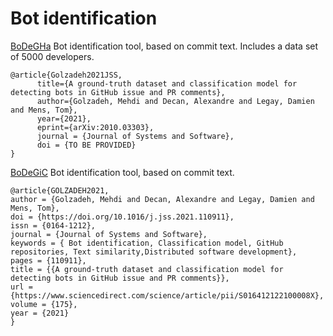 # Bot identification 
[BoDeGHa](https://github.com/mehdigolzadeh/BoDeGHa) Bot identification tool, based on commit text. Includes a data set of 5000 developers.
``` 
@article{Golzadeh2021JSS,
      title={A ground-truth dataset and classification model for detecting bots in GitHub issue and PR comments}, 
      author={Golzadeh, Mehdi and Decan, Alexandre and Legay, Damien and Mens, Tom},
      year={2021},
      eprint={arXiv:2010.03303},
      journal = {Journal of Systems and Software},
      doi = {TO BE PROVIDED}
}
```

[BoDeGiC](https://github.com/mehdigolzadeh/BoDeGiC) Bot identification tool, based on commit text. 
``` 
@article{GOLZADEH2021,
author = {Golzadeh, Mehdi and Decan, Alexandre and Legay, Damien and Mens, Tom},
doi = {https://doi.org/10.1016/j.jss.2021.110911},
issn = {0164-1212},
journal = {Journal of Systems and Software},
keywords = { Bot identification, Classification model, GitHub repositories, Text similarity,Distributed software development},
pages = {110911},
title = {{A ground-truth dataset and classification model for detecting bots in GitHub issue and PR comments}},
url = {https://www.sciencedirect.com/science/article/pii/S016412122100008X},
volume = {175},
year = {2021}
}
```

